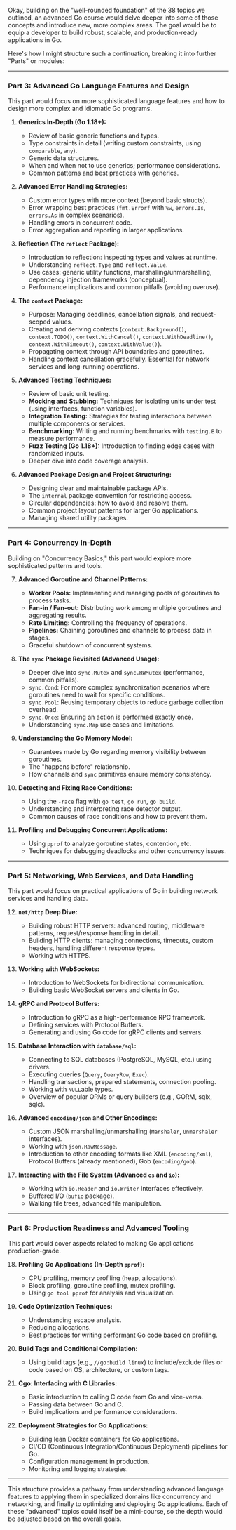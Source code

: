 Okay, building on the "well-rounded foundation" of the 38 topics we outlined, an advanced Go course would delve deeper into some of those concepts and introduce new, more complex areas. The goal would be to equip a developer to build robust, scalable, and production-ready applications in Go.

Here's how I might structure such a continuation, breaking it into further "Parts" or modules:

---

### Part 3: Advanced Go Language Features and Design

This part would focus on more sophisticated language features and how to design more complex and idiomatic Go programs.

1. **Generics In-Depth (Go 1.18+):**
    
    - Review of basic generic functions and types.
    - Type constraints in detail (writing custom constraints, using `comparable`, `any`).
    - Generic data structures.
    - When and when not to use generics; performance considerations.
    - Common patterns and best practices with generics.
2. **Advanced Error Handling Strategies:**
    
    - Custom error types with more context (beyond basic structs).
    - Error wrapping best practices (`fmt.Errorf` with `%w`, `errors.Is`, `errors.As` in complex scenarios).
    - Handling errors in concurrent code.
    - Error aggregation and reporting in larger applications.
3. **Reflection (The `reflect` Package):**
    
    - Introduction to reflection: inspecting types and values at runtime.
    - Understanding `reflect.Type` and `reflect.Value`.
    - Use cases: generic utility functions, marshalling/unmarshalling, dependency injection frameworks (conceptual).
    - Performance implications and common pitfalls (avoiding overuse).
4. **The `context` Package:**
    
    - Purpose: Managing deadlines, cancellation signals, and request-scoped values.
    - Creating and deriving contexts (`context.Background()`, `context.TODO()`, `context.WithCancel()`, `context.WithDeadline()`, `context.WithTimeout()`, `context.WithValue()`).
    - Propagating context through API boundaries and goroutines.
    - Handling context cancellation gracefully. Essential for network services and long-running operations.
5. **Advanced Testing Techniques:**
    
    - Review of basic unit testing.
    - **Mocking and Stubbing:** Techniques for isolating units under test (using interfaces, function variables).
    - **Integration Testing:** Strategies for testing interactions between multiple components or services.
    - **Benchmarking:** Writing and running benchmarks with `testing.B` to measure performance.
    - **Fuzz Testing (Go 1.18+):** Introduction to finding edge cases with randomized inputs.
    - Deeper dive into code coverage analysis.
6. **Advanced Package Design and Project Structuring:**
    
    - Designing clear and maintainable package APIs.
    - The `internal` package convention for restricting access.
    - Circular dependencies: how to avoid and resolve them.
    - Common project layout patterns for larger Go applications.
    - Managing shared utility packages.

---

### Part 4: Concurrency In-Depth

Building on "Concurrency Basics," this part would explore more sophisticated patterns and tools.

7. **Advanced Goroutine and Channel Patterns:**
    
    - **Worker Pools:** Implementing and managing pools of goroutines to process tasks.
    - **Fan-in / Fan-out:** Distributing work among multiple goroutines and aggregating results.
    - **Rate Limiting:** Controlling the frequency of operations.
    - **Pipelines:** Chaining goroutines and channels to process data in stages.
    - Graceful shutdown of concurrent systems.
8. **The `sync` Package Revisited (Advanced Usage):**
    
    - Deeper dive into `sync.Mutex` and `sync.RWMutex` (performance, common pitfalls).
    - `sync.Cond`: For more complex synchronization scenarios where goroutines need to wait for specific conditions.
    - `sync.Pool`: Reusing temporary objects to reduce garbage collection overhead.
    - `sync.Once`: Ensuring an action is performed exactly once.
    - Understanding `sync.Map` use cases and limitations.
9. **Understanding the Go Memory Model:**
    
    - Guarantees made by Go regarding memory visibility between goroutines.
    - The "happens before" relationship.
    - How channels and `sync` primitives ensure memory consistency.
10. **Detecting and Fixing Race Conditions:**
    
    - Using the `-race` flag with `go test`, `go run`, `go build`.
    - Understanding and interpreting race detector output.
    - Common causes of race conditions and how to prevent them.
11. **Profiling and Debugging Concurrent Applications:**
    
    - Using `pprof` to analyze goroutine states, contention, etc.
    - Techniques for debugging deadlocks and other concurrency issues.

---

### Part 5: Networking, Web Services, and Data Handling

This part would focus on practical applications of Go in building network services and handling data.

12. **`net/http` Deep Dive:**
    
    - Building robust HTTP servers: advanced routing, middleware patterns, request/response handling in detail.
    - Building HTTP clients: managing connections, timeouts, custom headers, handling different response types.
    - Working with HTTPS.
13. **Working with WebSockets:**
    
    - Introduction to WebSockets for bidirectional communication.
    - Building basic WebSocket servers and clients in Go.
14. **gRPC and Protocol Buffers:**
    
    - Introduction to gRPC as a high-performance RPC framework.
    - Defining services with Protocol Buffers.
    - Generating and using Go code for gRPC clients and servers.
15. **Database Interaction with `database/sql`:**
    
    - Connecting to SQL databases (PostgreSQL, MySQL, etc.) using drivers.
    - Executing queries (`Query`, `QueryRow`, `Exec`).
    - Handling transactions, prepared statements, connection pooling.
    - Working with `NULL`able types.
    - Overview of popular ORMs or query builders (e.g., GORM, sqlx, sqlc).
16. **Advanced `encoding/json` and Other Encodings:**
    
    - Custom JSON marshalling/unmarshalling (`Marshaler`, `Unmarshaler` interfaces).
    - Working with `json.RawMessage`.
    - Introduction to other encoding formats like XML (`encoding/xml`), Protocol Buffers (already mentioned), Gob (`encoding/gob`).
17. **Interacting with the File System (Advanced `os` and `io`):**
    
    - Working with `io.Reader` and `io.Writer` interfaces effectively.
    - Buffered I/O (`bufio` package).
    - Walking file trees, advanced file manipulation.

---

### Part 6: Production Readiness and Advanced Tooling

This part would cover aspects related to making Go applications production-grade.

18. **Profiling Go Applications (In-Depth `pprof`):**
    
    - CPU profiling, memory profiling (heap, allocations).
    - Block profiling, goroutine profiling, mutex profiling.
    - Using `go tool pprof` for analysis and visualization.
19. **Code Optimization Techniques:**
    
    - Understanding escape analysis.
    - Reducing allocations.
    - Best practices for writing performant Go code based on profiling.
20. **Build Tags and Conditional Compilation:**
    
    - Using build tags (e.g., `//go:build linux`) to include/exclude files or code based on OS, architecture, or custom tags.
21. **Cgo: Interfacing with C Libraries:**
    
    - Basic introduction to calling C code from Go and vice-versa.
    - Passing data between Go and C.
    - Build implications and performance considerations.
22. **Deployment Strategies for Go Applications:**
    
    - Building lean Docker containers for Go applications.
    - CI/CD (Continuous Integration/Continuous Deployment) pipelines for Go.
    - Configuration management in production.
    - Monitoring and logging strategies.

---

This structure provides a pathway from understanding advanced language features to applying them in specialized domains like concurrency and networking, and finally to optimizing and deploying Go applications. Each of these "advanced" topics could itself be a mini-course, so the depth would be adjusted based on the overall goals.